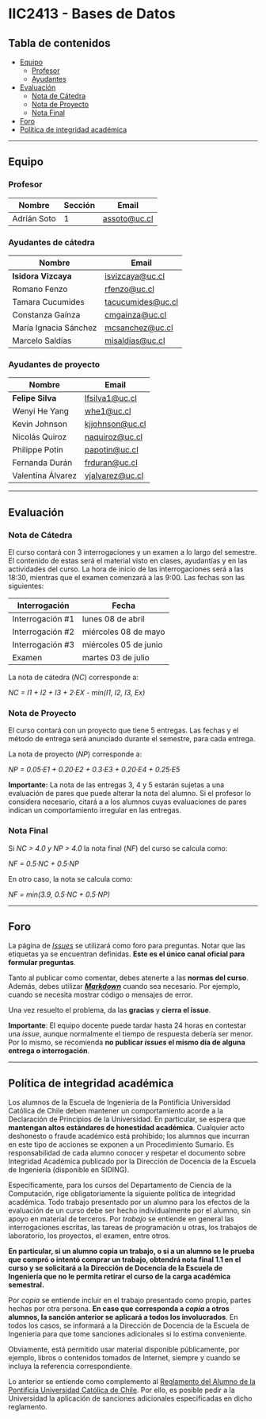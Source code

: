 # IIC2413 - Bases de Datos

## Tabla de contenidos

- [Equipo](#equipo)
  - [Profesor](#profesor)
  - [Ayudantes](#ayudantes)
- [Evaluación](#evaluación)
  - [Nota de Cátedra](#nota-de-cátedra)
  - [Nota de Proyecto](#nota-de-proyecto)
  - [Nota Final](#nota-final)
- [Foro](#foro)
- [Política de integridad académica](#política-de-integridad-académica)

---

## Equipo

### Profesor

Nombre         | Sección | Email
-------------- | ------- | ---------------------
Adrián Soto    | 1       | [assoto@uc.cl]

### Ayudantes de cátedra

Nombre                | Email
--------------------- | ----------------
**Isidora Vizcaya**   | [isvizcaya@uc.cl]
Romano Fenzo          | [rfenzo@uc.cl]
Tamara Cucumides      | [tacucumides@uc.cl]
Constanza Gaínza      | [cmgainza@uc.cl]
María Ignacia Sánchez | [mcsanchez@uc.cl]
Marcelo Saldías       | [misaldias@uc.cl]

### Ayudantes de proyecto

Nombre              | Email
------------------- | ----------------
**Felipe Silva**    | [lfsilva1@uc.cl]
Wenyi He Yang       | [whe1@uc.cl]
Kevin Johnson       | [kjjohnson@uc.cl]
Nicolás Quiroz      | [naquiroz@uc.cl]
Philippe Potin      | [papotin@uc.cl]
Fernanda Durán      | [frduran@uc.cl]
Valentina Álvarez   | [vjalvarez@uc.cl]


[assoto@uc.cl]: mailto:assoto@uc.cl
[isvizcaya@uc.cl]: mailto:isvizcaya@uc.cl
[lfsilva1@uc.cl]: mailto:lfsilva1@uc.cl
[rfenzo@uc.cl]: mailto:rfenzo@uc.cl
[whe1@uc.cl]: mailto:whe1@uc.cl
[kjjohnson@uc.cl]: mailto:kjjohnson@uc.cl
[tacucumides@uc.cl]: mailto:tacucumides@uc.cl
[cmgainza@uc.cl]: mailto:cmgainza@uc.cl
[mcsanchez@uc.cl]: mailto:mcsanchez@uc.cl
[misaldias@uc.cl]: mailto:misaldias@uc.cl
[naquiroz@uc.cl]: mailto:naquiroz@uc.cl
[papotin@uc.cl]: mailto:papotin@uc.cl
[frduran@uc.cl]: mailto:frduran@uc.cl
[vjalvarez@uc.cl]: mailto:vjalvarez@uc.cl


---

## Evaluación

### Nota de Cátedra

El curso contará con 3 interrogaciones y un examen a lo largo del semestre. El contenido de estas será el material visto en clases, ayudantías y en las actividades del curso. La hora de inicio de las interrogaciones será a las 18:30, mientras que el examen comenzará a las 9:00. Las fechas son las siguientes:

Interrogación     | Fecha
----------------- | -----------------------
Interrogación \#1 | lunes 08 de abril
Interrogación \#2 | miércoles 08 de mayo
Interrogación \#3 | miércoles 05 de junio
Examen            | martes 03 de julio

La nota de cátedra (_NC_) corresponde a:

_NC = I1 + I2 + I3 + 2·EX - min(I1, I2, I3, Ex)_

### Nota de Proyecto

El curso contará con un proyecto que tiene 5 entregas. Las fechas y el método de entrega será anunciado durante el semestre, para cada entrega.

La nota de proyecto (_NP_) corresponde a:

_NP = 0.05·E1 + 0.20·E2  + 0.3·E3 + 0.20·E4 + 0.25·E5_

**Importante:** La nota de las entregas 3, 4 y 5 estarán sujetas a una evaluación de pares que puede alterar la nota del alumno. Si el profesor lo considera necesario, citará a a los alumnos cuyas evaluaciones de pares indican un comportamiento irregular en las entregas.

### Nota Final

Si _NC > 4.0 y NP > 4.0_ la nota final (_NF_) del curso se calcula como:

_NF = 0.5·NC + 0.5·NP_

En otro caso, la nota se calcula como:

_NF = min(3.9, 0.5·NC + 0.5·NP)_

---

## Foro

La página de [_Issues_](https://github.com/IIC2413/Syllabus-2018-2/issues) se utilizará como foro para preguntas. Notar que las etiquetas ya se encuentran definidas. **Este es el único canal oficial para formular preguntas**.

Tanto al publicar como comentar, debes atenerte a las **normas del curso**. Además, debes utilizar **[_Markdown_](https://github.com/adam-p/markdown-here/wiki/Markdown-Cheatsheet#code)** cuando sea necesario. Por ejemplo, cuando se necesita mostrar código o mensajes de error.

Una vez resuelto el problema, da las **gracias** y **cierra el issue**.

**Importante**: El equipo docente puede tardar hasta 24 horas en contestar una _issue_, aunque normalmente el tiempo de respuesta debería ser menor. Por lo mismo, se recomienda **no publicar _issues_ el mismo día de alguna entrega o interrogación**.


---

## Política de integridad académica

Los alumnos de la Escuela de Ingeniería de la Pontificia Universidad Católica de Chile deben mantener un comportamiento acorde a la Declaración de Principios de la Universidad.  En particular, se espera que **mantengan altos estándares de honestidad académica**.  Cualquier acto deshonesto o fraude académico está prohibido; los alumnos que incurran en este tipo de acciones se exponen a un Procedimiento Sumario. Es responsabilidad de cada alumno conocer y respetar el documento sobre Integridad Académica publicado por la Dirección de Docencia de la Escuela de Ingeniería (disponible en SIDING).

Específicamente, para los cursos del Departamento de Ciencia de la Computación, rige obligatoriamente la siguiente política de integridad académica. Todo trabajo presentado por un alumno para los efectos de la evaluación de un curso debe ser hecho individualmente por el alumno, sin apoyo en material de terceros.  Por _trabajo_ se entiende en general las interrogaciones escritas, las tareas de programación u otras, los trabajos de laboratorio, los proyectos, el examen, entre otros.

**En particular, si un alumno copia un trabajo, o si a un alumno se le prueba que compró o intentó comprar un trabajo, obtendrá nota final 1.1 en el curso y se solicitará a la Dirección de Docencia de la Escuela de Ingeniería que no le permita retirar el curso de la carga académica semestral.**

Por _copia_ se entiende incluir en el trabajo presentado como propio, partes hechas por otra persona.  **En caso que corresponda a _copia_ a otros alumnos, la sanción anterior se aplicará a todos los involucrados**.  En todos los casos, se informará a la Dirección de Docencia de la Escuela de Ingeniería para que tome sanciones adicionales si lo estima conveniente.

Obviamente, está permitido usar material disponible públicamente, por ejemplo, libros o contenidos tomados de Internet, siempre y cuando se incluya la referencia correspondiente.

Lo anterior se entiende como complemento al [Reglamento del Alumno de la Pontificia Universidad Católica de Chile].  Por ello, es posible pedir a la Universidad la aplicación de sanciones adicionales especificadas en dicho reglamento.

[Reglamento del Alumno de la Pontificia Universidad Católica de Chile]: http://admisionyregistros.uc.cl/alumnos/informacion-academica/reglamentos-estudiantiles
